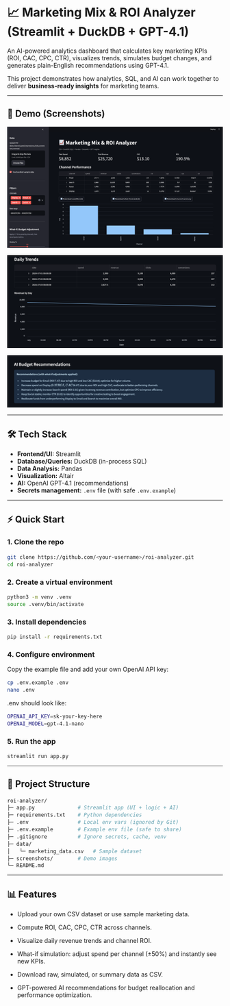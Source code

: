 # 📈 Marketing Mix & ROI Analyzer (Streamlit + DuckDB + GPT-4.1)

An AI-powered analytics dashboard that calculates key marketing KPIs (ROI, CAC, CPC, CTR), visualizes trends, simulates budget changes, and generates plain-English recommendations using GPT-4.1.  

This project demonstrates how analytics, SQL, and AI can work together to deliver **business-ready insights** for marketing teams.  

---

## 🚀 Demo (Screenshots)

<p align="center">
  <img src="screenshots/ui-demo.png" width="600" alt="Dashboard view" />
</p>  

<p align="center">
  <img src="screenshots/data-graph-demo.png" width="600" alt="Data & Graph" />
</p>  

<p align="center">
  <img src="screenshots/ai-insights-demo.png" width="600" alt="AI recommendations" />
</p>  

---

## 🛠️ Tech Stack

- **Frontend/UI:** Streamlit  
- **Database/Queries:** DuckDB (in-process SQL)  
- **Data Analysis:** Pandas  
- **Visualization:** Altair  
- **AI:** OpenAI GPT-4.1 (recommendations)  
- **Secrets management:** `.env` file (with safe `.env.example`)  

---

## ⚡ Quick Start

### 1. Clone the repo  
```bash
git clone https://github.com/<your-username>/roi-analyzer.git
cd roi-analyzer
```
### 2. Create a virtual environment
```bash
python3 -m venv .venv
source .venv/bin/activate
```
### 3. Install dependencies
```bash
pip install -r requirements.txt
```
### 4. Configure environment
Copy the example file and add your own OpenAI API key:
```bash
cp .env.example .env
nano .env
```
.env should look like:
```bash
OPENAI_API_KEY=sk-your-key-here
OPENAI_MODEL=gpt-4.1-nano
```
### 5. Run the app
```bash
streamlit run app.py
```
---

## 📂 Project Structure
```bash
roi-analyzer/
├─ app.py              # Streamlit app (UI + logic + AI)
├─ requirements.txt    # Python dependencies
├─ .env                # Local env vars (ignored by Git)
├─ .env.example        # Example env file (safe to share)
├─ .gitignore          # Ignore secrets, cache, venv
├─ data/
│   └─ marketing_data.csv   # Sample dataset
├─ screenshots/        # Demo images
└─ README.md
```
---

## 📊 Features

- Upload your own CSV dataset or use sample marketing data.

- Compute ROI, CAC, CPC, CTR across channels.

- Visualize daily revenue trends and channel ROI.

- What-if simulation: adjust spend per channel (±50%) and instantly see new KPIs.

- Download raw, simulated, or summary data as CSV.

- GPT-powered AI recommendations for budget reallocation and performance optimization.


